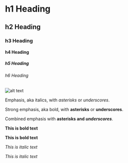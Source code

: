 # h1 Heading
## h2 Heading
### h3 Heading
#### h4 Heading
##### h5 Heading
###### h6 Heading

![alt text](/assets/laser.svg "Relative Path")

Emphasis, aka italics, with *asterisks* or _underscores_.

Strong emphasis, aka bold, with **asterisks** or __underscores__.

Combined emphasis with **asterisks and _underscores_**.

**This is bold text**

__This is bold text__

*This is italic text*

_This is italic text_
